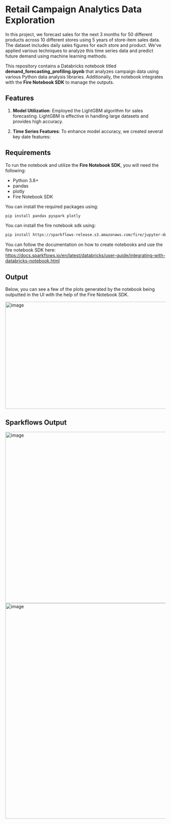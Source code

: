 # Retail Campaign Analytics Data Exploration

In this project, we forecast sales for the next 3 months for 50 different products across 10 different stores using 5 years of store-item sales data. The dataset includes daily sales figures for each store and product. We've applied various techniques to analyze this time series data and predict future demand using machine learning methods.

This repository contains a Databricks notebook titled **demand_forecasting_profiling.ipynb** that analyzes campaign data using various Python data analysis libraries. Additionally, the notebook integrates with the **Fire Notebook SDK** to manage the outputs.


## Features

1. **Model Utilization**: Employed the LightGBM algorithm for sales forecasting. LightGBM is effective in handling large datasets and provides high accuracy.

2. **Time Series Features**: To enhance model accuracy, we created several key date features:

## Requirements

To run the notebook and utilize the **Fire Notebook SDK**, you will need the following:

- Python 3.8+
- pandas
- plotly
- Fire Notebook SDK

You can install the required packages using:

```bash
pip install pandas pyspark plotly
```

You can install the fire notebook sdk using:

```bash
pip install https://sparkflows-release.s3.amazonaws.com/fire/jupyter-docker/firenotebookwheel/fire_notebook-3.1.0-py3-none-any.whl
```

You can follow the documentation on how to create notebooks and use the fire notebook SDK here: 
https://docs.sparkflows.io/en/latest/databricks/user-guide/integrating-with-databricks-notebook.html

## Output

Below, you can see a few of the plots generated by the notebook being outputted in the UI with the help of the Fire Notebook SDK.

<img width="764" height="336" alt="image" src="https://github.com/user-attachments/assets/d4499a38-76fb-410d-bbe6-6083aa683eca" />


## Sparkflows Output

<img width="1553" height="537" alt="image" src="https://github.com/user-attachments/assets/6e0c8a46-5b49-4f08-a0ea-ef4b842c4ca3" />


<img width="1550" height="676" alt="image" src="https://github.com/user-attachments/assets/25793516-a9c7-4dd3-83bd-7271e120a974" />


